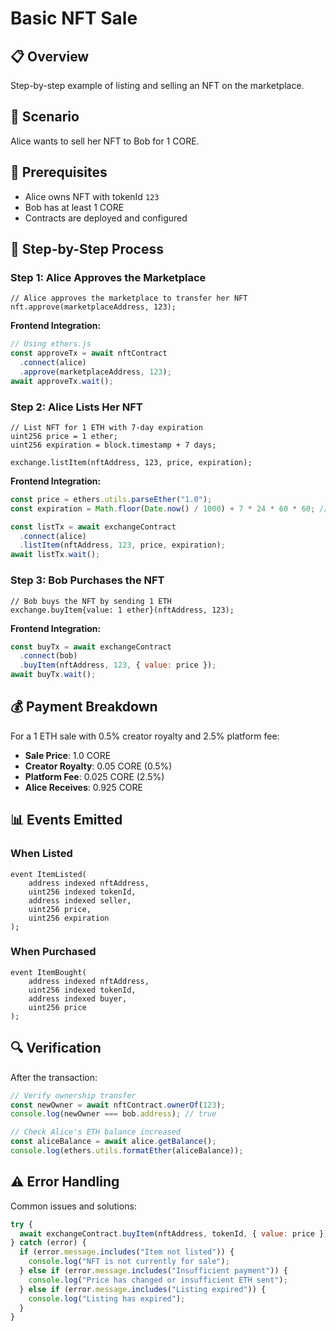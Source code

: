 # Basic NFT Sale

## 📋 Overview

Step-by-step example of listing and selling an NFT on the marketplace.

## 🎯 Scenario

Alice wants to sell her NFT to Bob for 1 CORE.

## 📝 Prerequisites

* Alice owns NFT with tokenId `123`
* Bob has at least 1 CORE
* Contracts are deployed and configured

## 🔄 Step-by-Step Process

### Step 1: Alice Approves the Marketplace

```solidity
// Alice approves the marketplace to transfer her NFT
nft.approve(marketplaceAddress, 123);
```

**Frontend Integration:**

```javascript
// Using ethers.js
const approveTx = await nftContract
  .connect(alice)
  .approve(marketplaceAddress, 123);
await approveTx.wait();
```

### Step 2: Alice Lists Her NFT

```solidity
// List NFT for 1 ETH with 7-day expiration
uint256 price = 1 ether;
uint256 expiration = block.timestamp + 7 days;

exchange.listItem(nftAddress, 123, price, expiration);
```

**Frontend Integration:**

```javascript
const price = ethers.utils.parseEther("1.0");
const expiration = Math.floor(Date.now() / 1000) + 7 * 24 * 60 * 60; // 7 days

const listTx = await exchangeContract
  .connect(alice)
  .listItem(nftAddress, 123, price, expiration);
await listTx.wait();
```

### Step 3: Bob Purchases the NFT

```solidity
// Bob buys the NFT by sending 1 ETH
exchange.buyItem{value: 1 ether}(nftAddress, 123);
```

**Frontend Integration:**

```javascript
const buyTx = await exchangeContract
  .connect(bob)
  .buyItem(nftAddress, 123, { value: price });
await buyTx.wait();
```

## 💰 Payment Breakdown

For a 1 ETH sale with 0.5% creator royalty and 2.5% platform fee:

* **Sale Price**: 1.0 CORE
* **Creator Royalty**: 0.05 CORE (0.5%)
* **Platform Fee**: 0.025 CORE (2.5%)
* **Alice Receives**: 0.925 CORE

## 📊 Events Emitted

### When Listed

```solidity
event ItemListed(
    address indexed nftAddress,
    uint256 indexed tokenId,
    address indexed seller,
    uint256 price,
    uint256 expiration
);
```

### When Purchased

```solidity
event ItemBought(
    address indexed nftAddress,
    uint256 indexed tokenId,
    address indexed buyer,
    uint256 price
);
```

## 🔍 Verification

After the transaction:

```javascript
// Verify ownership transfer
const newOwner = await nftContract.ownerOf(123);
console.log(newOwner === bob.address); // true

// Check Alice's ETH balance increased
const aliceBalance = await alice.getBalance();
console.log(ethers.utils.formatEther(aliceBalance));
```

## ⚠️ Error Handling

Common issues and solutions:

```javascript
try {
  await exchangeContract.buyItem(nftAddress, tokenId, { value: price });
} catch (error) {
  if (error.message.includes("Item not listed")) {
    console.log("NFT is not currently for sale");
  } else if (error.message.includes("Insufficient payment")) {
    console.log("Price has changed or insufficient ETH sent");
  } else if (error.message.includes("Listing expired")) {
    console.log("Listing has expired");
  }
}
```

